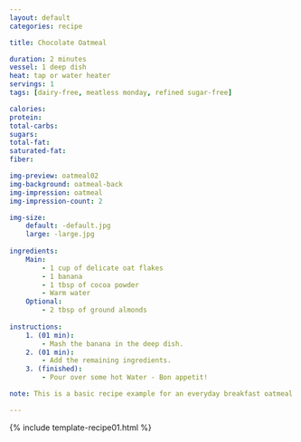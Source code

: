```yaml
---
layout: default
categories: recipe

title: Chocolate Oatmeal

duration: 2 minutes
vessel: 1 deep dish
heat: tap or water heater
servings: 1
tags: [dairy-free, meatless monday, refined sugar-free]

calories: 
protein: 
total-carbs: 
sugars: 
total-fat:
saturated-fat: 
fiber: 

img-preview: oatmeal02
img-background: oatmeal-back
img-impression: oatmeal
img-impression-count: 2

img-size:
    default: -default.jpg
    large: -large.jpg
    
ingredients:
    Main:
        - 1 cup of delicate oat flakes
        - 1 banana
        - 1 tbsp of cocoa powder
        - Warm water
    Optional:
        - 2 tbsp of ground almonds
  
instructions:
    1. (01 min): 
        - Mash the banana in the deep dish.
    2. (01 min): 
        - Add the remaining ingredients.
    3. (finished): 
        - Pour over some hot Water - Bon appetit!

note: This is a basic recipe example for an everyday breakfast oatmeal. The banana provides a naturally slight sweetness and the almonds valuable fats and proteins. The cocoa supplements with intense flavor and superfood character. Try using grated coconut instead of ground almonds or cinnamon instead of cocoa powder.

---
```

<!--more-->

{% include template-recipe01.html %}

